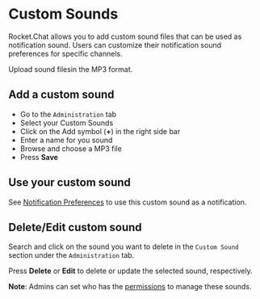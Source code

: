 # Custom Sounds

Rocket.Chat allows you to add custom sound files that can be used as notification sound. Users can customize their notification sound preferences for specific channels.

Upload sound filesin the MP3 format.

## Add a custom sound

- Go to the `Administration` tab
- Select your Custom Sounds
- Click on the Add symbol (**+**) in the right side bar
- Enter a name for you sound
- Browse and choose a MP3 file
- Press **Save**

## Use your custom sound

See [Notification Preferences](../../user-guides/channels/#notifications-preferences) to use this custom sound as a notification.

## Delete/Edit custom sound

Search and click on the sound you want to delete in the `Custom Sound` section under the `Administration` tab.

Press **Delete** or **Edit** to delete or update the selected sound, respectively.

**Note**: Admins can set who has the [permissions](../permissions) to manage these sounds.
